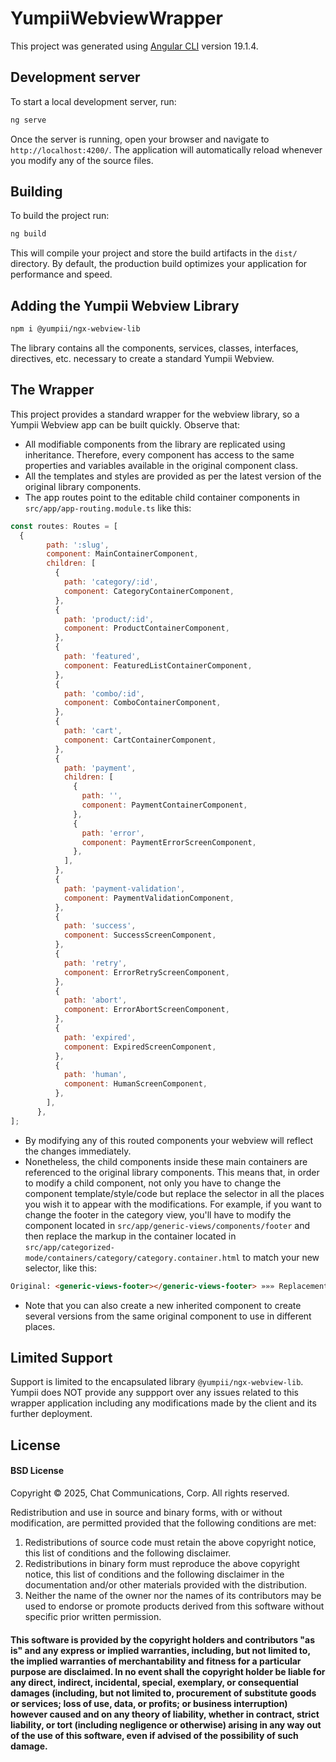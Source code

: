 # YumpiiWebviewWrapper

This project was generated using [Angular CLI](https://github.com/angular/angular-cli) version 19.1.4.

## Development server

To start a local development server, run:

```bash
ng serve
```

Once the server is running, open your browser and navigate to `http://localhost:4200/`. The application will automatically reload whenever you modify any of the source files.

## Building

To build the project run:

```bash
ng build
```

This will compile your project and store the build artifacts in the `dist/` directory. By default, the production build optimizes your application for performance and speed.

## Adding the Yumpii Webview Library

```bash
npm i @yumpii/ngx-webview-lib
```
The library contains all the components, services, classes, interfaces, directives, etc. necessary to create a standard Yumpii Webview.

## The Wrapper
This project provides a standard wrapper for the webview library, so a Yumpii Webview app can be built quickly.
Observe that:
* All modifiable components from the library are replicated using inheritance. Therefore, every component has access to the same properties and variables available in the original component class.
* All the templates and styles are provided as per the latest version of the original library components.
* The app routes point to the editable child container components in `src/app/app-routing.module.ts` like this:
```js
const routes: Routes = [
  {
        path: ':slug',
        component: MainContainerComponent,
        children: [
          {
            path: 'category/:id',
            component: CategoryContainerComponent,
          },
          {
            path: 'product/:id',
            component: ProductContainerComponent,
          },
          {
            path: 'featured',
            component: FeaturedListContainerComponent,
          },
          {
            path: 'combo/:id',
            component: ComboContainerComponent,
          },
          {
            path: 'cart',
            component: CartContainerComponent,
          },
          {
            path: 'payment',
            children: [
              {
                path: '',
                component: PaymentContainerComponent,
              },
              {
                path: 'error',
                component: PaymentErrorScreenComponent,
              },
            ],
          },
          {
            path: 'payment-validation',
            component: PaymentValidationComponent,
          },
          {
            path: 'success',
            component: SuccessScreenComponent,
          },
          {
            path: 'retry',
            component: ErrorRetryScreenComponent,
          },
          {
            path: 'abort',
            component: ErrorAbortScreenComponent,
          },
          {
            path: 'expired',
            component: ExpiredScreenComponent,
          },
          {
            path: 'human',
            component: HumanScreenComponent,
          },
        ],
      },
];
```
* By modifying any of this routed components your webview will reflect the changes immediately.
* Nonetheless, the child components inside these main containers are referenced to the original library components. This means that, in order to modify a child component, not only you have to change the component template/style/code but replace the selector in all the places you wish it to appear with the modifications. For example, if you want to change the footer in the category view, you'll have to modify the component located in `src/app/generic-views/components/footer` and then replace the markup in the container located in `src/app/categorized-mode/containers/category/category.container.html` to match your new selector, like this:
```html
Original: <generic-views-footer></generic-views-footer> »»» Replacement: <custom-generic-views-footer></custom-generic-views-footer>
```
* Note that you can also create a new inherited component to create several versions from the same original component to use in different places.

## Limited Support
Support is limited to the encapsulated library `@yumpii/ngx-webview-lib`. Yumpii does NOT provide any suppport over any issues related to this wrapper application including any modifications made by the client and its further deployment.

## License
#### BSD License
Copyright © 2025, Chat Communications, Corp.
All rights reserved.

Redistribution and use in source and binary forms, with or without modification, are permitted provided that the following conditions are met:

1. Redistributions of source code must retain the above copyright notice, this list of conditions and the following disclaimer.
2. Redistributions in binary form must reproduce the above copyright notice, this list of conditions and the following disclaimer in the documentation and/or other materials provided with the distribution.
3. Neither the name of the owner nor the names of its contributors may be used to endorse or promote products derived from this software without specific prior written permission.

#### This software is provided by the copyright holders and contributors "as is" and any express or implied warranties, including, but not limited to, the implied warranties of merchantability and fitness for a particular purpose are disclaimed. In no event shall the copyright holder be liable for any direct, indirect, incidental, special, exemplary, or consequential damages (including, but not limited to, procurement of substitute goods or services; loss of use, data, or profits; or business interruption) however caused and on any theory of liability, whether in contract, strict liability, or tort (including negligence or otherwise) arising in any way out of the use of this software, even if advised of the possibility of such damage.
